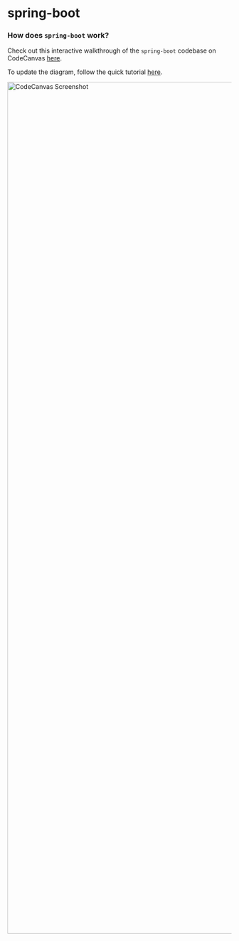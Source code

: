 # spring-boot

### How does `spring-boot` work?

Check out this interactive walkthrough of the `spring-boot` codebase on CodeCanvas [here](https://www.code-canvas.com/?session=unauthenticatedGithub&repo=spring-boot&owner=spring-projects&branch=main&OnboardingTutorial=true).

To update the diagram, follow the quick tutorial [here](https://docs.code-canvas.com/updating-diagram).

<img width="1916" alt="CodeCanvas Screenshot" src="https://codecanvas-media-public.s3.amazonaws.com/images/codecanvas-readme-screenshot.png" />